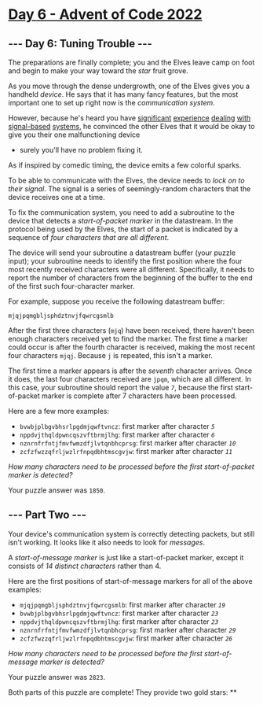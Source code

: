 # [Day 6 - Advent of Code 2022](https://adventofcode.com/2022/day/6)

## \--- Day 6: Tuning Trouble ---

The preparations are finally complete; you and the Elves leave camp on foot and
begin to make your way toward the _star_ fruit grove.

As you move through the dense undergrowth, one of the Elves gives you a handheld
_device_. He says that it has many fancy features, but the most important one to
set up right now is the _communication system_.

However, because he's heard you have
[significant](https://adventofcode.com/2016/day/6)
[experience](https://adventofcode.com/2016/day/25)
[dealing](https://adventofcode.com/2019/day/7)
[with](https://adventofcode.com/2019/day/9)
[signal-based](https://adventofcode.com/2019/day/16)
[systems](https://adventofcode.com/2021/day/25), he convinced the other Elves
that it would be okay to give you their one malfunctioning device
- surely you'll have no problem fixing it.

As if inspired by comedic timing, the device emits a few colorful sparks.

To be able to communicate with the Elves, the device needs to _lock on to their
signal_. The signal is a series of seemingly-random characters that the device
receives one at a time.

To fix the communication system, you need to add a subroutine to the device that
detects a _start-of-packet marker_ in the datastream. In the protocol being used
by the Elves, the start of a packet is indicated by a sequence of _four
characters that are all different_.

The device will send your subroutine a datastream buffer (your puzzle input);
your subroutine needs to identify the first position where the four most
recently received characters were all different. Specifically, it needs to
report the number of characters from the beginning of the buffer to the end of
the first such four-character marker.

For example, suppose you receive the following datastream buffer:

    mjqjpqmgbljsphdztnvjfqwrcgsmlb

After the first three characters (`mjq`) have been received, there haven't been
enough characters received yet to find the marker. The first time a marker could
occur is after the fourth character is received, making the most recent four
characters `mjqj`. Because `j` is repeated, this isn't a marker.

The first time a marker appears is after the _seventh_ character arrives. Once
it does, the last four characters received are `jpqm`, which are all different.
In this case, your subroutine should report the value _`7`_, because the first
start-of-packet marker is complete after 7 characters have been processed.

Here are a few more examples:

-   `bvwbjplbgvbhsrlpgdmjqwftvncz`: first marker after character _`5`_
-   `nppdvjthqldpwncqszvftbrmjlhg`: first marker after character _`6`_
-   `nznrnfrfntjfmvfwmzdfjlvtqnbhcprsg`: first marker after character _`10`_
-   `zcfzfwzzqfrljwzlrfnpqdbhtmscgvjw`: first marker after character _`11`_

_How many characters need to be processed before the first start-of-packet
marker is detected?_

Your puzzle answer was `1850`.

## \--- Part Two ---

Your device's communication system is correctly detecting packets, but still
isn't working. It looks like it also needs to look for _messages_.

A _start-of-message marker_ is just like a start-of-packet marker, except it
consists of _14 distinct characters_ rather than 4.

Here are the first positions of start-of-message markers for all of the above
examples:

-   `mjqjpqmgbljsphdztnvjfqwrcgsmlb`: first marker after character _`19`_
-   `bvwbjplbgvbhsrlpgdmjqwftvncz`: first marker after character _`23`_
-   `nppdvjthqldpwncqszvftbrmjlhg`: first marker after character _`23`_
-   `nznrnfrfntjfmvfwmzdfjlvtqnbhcprsg`: first marker after character _`29`_
-   `zcfzfwzzqfrljwzlrfnpqdbhtmscgvjw`: first marker after character _`26`_

_How many characters need to be processed before the first start-of-message
marker is detected?_

Your puzzle answer was `2823`.

Both parts of this puzzle are complete! They provide two gold stars: \*\*
